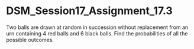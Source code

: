 # DSM_Session17_Assignment_17.3

Two balls are drawn at random in succession without replacement from an urn containing 4 red balls and
6 black balls. Find the probabilities of all the possible outcomes.
